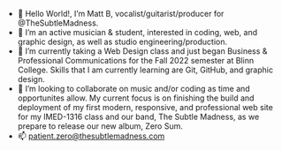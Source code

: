 - 👋 Hello World!, I’m Matt B, vocalist/guitarist/producer for @TheSubtleMadness.
- 👀 I’m an active musician & student, interested in coding, web, and graphic design, as well as studio engineering/production.  
- 🌱 I’m currently taking a Web Design class and just began Business & Professional Communications for the Fall 2022 semester at Blinn College.  Skills that I am currently learning are Git, GitHub, and graphic design.
- 💞️ I’m looking to collaborate on music and/or coding as time and opportunites allow.  My current focus is on finishing the build and deployment of my 	first modern, responsive, and professional web site for my IMED-1316 class and our band, The Subtle Madness, as we prepare to release our new album, Zero Sum.
- 📫 patient.zero@thesubtlemadness.com

<!---
TheSubtleMadness/TheSubtleMadness is a ✨ special ✨ repository because its `README.md` (this file) appears on your GitHub profile.
You can click the Preview link to take a look at your changes.
--->
